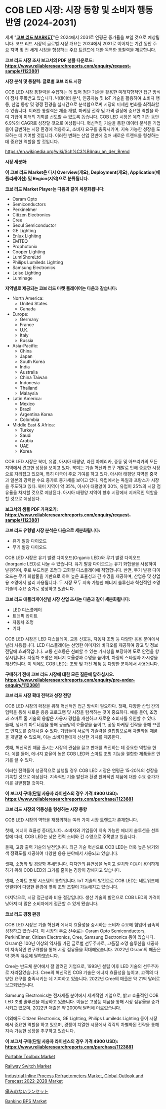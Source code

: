 <p><h1>COB LED 시장: 시장 동향 및 소비자 행동 반영 (2024-2031)</h1></p><p>세계 "<strong><a href="https://www.reliableresearchreports.com/cob-led-r1123881?utm_campaign=105&utm_medium=8&utm_source=Github&utm_content=ia&utm_term=17112024&utm_id=cob-led">코브 리드 MARKET</a></strong>"은 2024에서 2031로 연평균 증가율을 보일 것으로 예상됩니다. 코브 리드 시장의 글로벌 시장 개요는 2024에서 2031로 이어지는 기간 동안 주요 지역 및 전 세계 시장을 형성하는 주요 트렌드에 대한 독특한 통찰력을 제공합니다.</p>
<p><strong>코브 리드 시장 조사 보고서의 PDF 샘플 다운로드: <a href="https://www.reliableresearchreports.com/enquiry/request-sample/1123881?utm_campaign=105&utm_medium=8&utm_source=Github&utm_content=ia&utm_term=17112024&utm_id=cob-led">https://www.reliableresearchreports.com/enquiry/request-sample/1123881</a></strong></p>
<p><strong>시장 분석 및 통찰력: 글로벌 코브 리드 시장</strong></p>
<p><p>COB LED 시장 통찰력을 수집하는 데 있어 첨단 기술을 활용한 미래지향적인 접근 방식이 점차 주목받고 있습니다. 빅데이터 분석, 인공지능 및 IoT 기술을 활용하여 소비자 행동, 산업 동향 및 경쟁 환경을 실시간으로 분석함으로써 시장의 미세한 변화를 최적화할 수 있습니다. 이러한 통찰력은 제품 개발, 마케팅 전략 및 가격 결정에 중요한 역할을 하여 기업이 미래의 기회를 선도할 수 있도록 돕습니다. COB LED 시장은 예측 기간 동안 6.9%의 CAGR로 성장할 것으로 예상됩니다. 혁신적인 기술을 통한 데이터 분석은 기업들이 급변하는 시장 환경에 적응하고, 소비자 요구를 충족시키며, 지속 가능한 성장을 도모하는 데 기여할 것입니다. 이러한 변화는 산업 전반에 걸쳐 새로운 트렌드를 형성하는 데 중요한 역할을 할 것입니다.</p></p>
<p><a href="%7CAUTHORITHY_DOMAIN_URL%7C?utm_campaign=105&utm_medium=8&utm_source=Github&utm_content=ia&utm_term=17112024&utm_id=cob-led">https://en.wikipedia.org/wiki/Sch%C3%B6nau_an_der_Brend</a></p>
<p><strong>시장 세분화:</strong></p>
<p><strong>이 코브 리드 Market은 다시 Overview(개요), Deployment(개요), Application(애플리케이션) 및 Region(지역)으로 분류됩니다.</strong></p>
<p><strong>코브 리드 Market Player는 다음과 같이 세분화됩니다:</strong></p>
<p><ul><li>Osram Opto</li><li>Semiconductors</li><li>Perkinelmer</li><li>Citizen Electronics</li><li>Cree</li><li>Seoul Semiconductor</li><li>GE Lighting</li><li>Enlux Lighitng</li><li>EMTEQ</li><li>Prophotonix</li><li>Cooper Lighting</li><li>LumiShoreLtd</li><li>Philips Lumileds Lighting</li><li>Samsung Electronics</li><li>Leiso Lighting</li><li>Luminage</li></ul></p>
<p><strong>지역별로 제공되는 코브 리드 마켓 플레이어는 다음과 같습니다:</strong></p>
<p><ul>
    <li>
        North America:
        <ul>
            <li>United States</li>
            <li>Canada</li>
        </ul>
    </li>
    <li>
        Europe:
        <ul>
            <li>Germany</li>
            <li>France</li>
            <li>U.K.</li>
            <li>Italy</li>
            <li>Russia</li>
        </ul>
    </li>
    <li>
        Asia-Pacific:
        <ul>
            <li>China</li>
            <li>Japan</li>
            <li>South Korea</li>
            <li>India</li>
            <li>Australia</li>
            <li>China Taiwan</li>
            <li>Indonesia</li>
            <li>Thailand</li>
            <li>Malaysia</li>
        </ul>
    </li>
    <li>
        Latin America:
        <ul>
            <li>Mexico</li>
            <li>Brazil</li>
            <li>Argentina Korea</li>
            <li>Colombia</li>
        </ul>
    </li>
    <li>
        Middle East & Africa:
        <ul>
            <li>Turkey</li>
            <li>Saudi</li>
            <li>Arabia</li>
            <li>UAE</li>
            <li>Korea</li>
        </ul>
    </li>
    </ul></p>
<p><p>COB LED 시장은 북미, 유럽, 아시아 태평양, 라틴 아메리카, 중동 및 아프리카의 모든 지역에서 견고한 성장을 보이고 있다. 북미는 기술 혁신과 연구 개발로 인해 중요한 시장으로 자리잡고 있으며, 특히 미국이 주요 기여를 하고 있다. 아시아 태평양 지역은 중국과 일본의 강력한 수요 증가로 증가세를 보이고 있다. 유럽에서는 독일과 프랑스가 시장을 주도하고 있다. 북미 지역이 약 35%, 아시아 태평양이 30%, 유럽이 25%의 시장 점유율을 차지할 것으로 예상된다. 아시아 태평양 지역이 향후 시장에서 지배적인 역할을 할 것으로 예상된다.</p></p>
<p><strong>보고서의 샘플 PDF 가져오기: <a href="https://www.reliableresearchreports.com/enquiry/request-sample/1123881?utm_campaign=105&utm_medium=8&utm_source=Github&utm_content=ia&utm_term=17112024&utm_id=cob-led">https://www.reliableresearchreports.com/enquiry/request-sample/1123881</a></strong></p>
<p><strong>코브 리드 유형별 시장 분석은 다음으로 세분화됩니다:</strong></p>
<p><ul><li>유기 발광 다이오드</li><li>무기 발광 다이오드</li></ul></p>
<p><p>COB LED 시장은 유기 발광 다이오드(Organic LED)와 무기 발광 다이오드(Inorganic LED)로 나눌 수 있습니다. 유기 발광 다이오드는 유기 화합물을 사용하여 발광하며, 주로 부드러운 조명과 고화질 디스플레이에 적합합니다. 반면, 무기 발광 다이오드는 무기 화합물을 기반으로 하여 높은 효율성과 긴 수명을 제공하며, 산업용 및 상업용 조명에서 널리 사용됩니다. 두 시장 모두 지속 가능한 에너지 솔루션과 혁신적인 조명 기술의 수요 증가로 성장하고 있습니다.</p></p>
<p><strong>코브 리드 애플리케이션별 시장 산업 조사는 다음과 같이 세분화됩니다:</strong></p>
<p><ul><li>LED 디스플레이</li><li>트래픽 라이트</li><li>자동차 조명</li><li>기타</li></ul></p>
<p><p>COB LED 시장은 LED 디스플레이, 교통 신호등, 자동차 조명 등 다양한 응용 분야에서 널리 사용됩니다. LED 디스플레이는 선명한 이미지와 비디오를 제공하여 광고 및 정보 전달에 효과적입니다. 교통 신호등은 신뢰할 수 있는 가시성을 보장하여 도로 안전을 향상시킵니다. 자동차 조명은 에너지 효율성과 수명을 높이며, 차량의 스타일과 가시성을 개선합니다. 이 외에도 COB LED는 조명 및 가전 제품 등 다양한 분야에서 사용됩니다.</p></p>
<p><strong>구매하기 전에 코브 리드 시장에 대한 모든 질문에 답하십시오. <a href="https://www.reliableresearchreports.com/enquiry/pre-order-enquiry/1123881?utm_campaign=105&utm_medium=8&utm_source=Github&utm_content=ia&utm_term=17112024&utm_id=cob-led">https://www.reliableresearchreports.com/enquiry/pre-order-enquiry/1123881</a></strong></p>
<p><strong>코브 리드 시장 확대 전략과 성장 전망</strong></p>
<p><p>COB LED 시장의 확장을 위해 혁신적인 접근 방식이 필요하다. 첫째, 다양한 산업 간의 협력을 통해 새로운 응용 프로그램 및 시장을 탐색하는 것이 중요하다. 예를 들어, 조명과 스마트 홈 기술의 융합은 사용자 경험을 개선하고 새로운 소비자를 유인할 수 있다. 둘째, 생태계 파트너십을 통해 공급망의 효율성을 높이고, 공동 마케팅 전략을 통해 브랜드 인지도를 증대시킬 수 있다. 기업들이 서로의 기술력을 결합함으로써 차별화된 제품을 개발할 수 있으며, 이는 소비자들에게 신선한 가치를 제공한다. </p><p>셋째, 혁신적인 제품 출시는 시장의 관심을 끌고 판매를 촉진하는 데 중요한 역할을 한다. 예를 들어, 에너지 효율이 높은 COB LED와 스마트 조명 기능을 결합한 제품들은 인기를 끌 수 있다. </p><p>이러한 전략들이 성공적으로 실행될 경우 COB LED 시장은 연평균 15-20%의 성장을 기록할 것으로 예상된다. 지속적인 기술 발전과 환경 친화적인 제품에 대한 수요 증가가 이를 뒷받침할 것이다.</p></p>
<p><strong>이 보고서 구매(단일 사용자 라이센스의 경우 가격 4900 USD): <a href="https://www.reliableresearchreports.com/purchase/1123881?utm_campaign=105&utm_medium=8&utm_source=Github&utm_content=ia&utm_term=17112024&utm_id=cob-led">https://www.reliableresearchreports.com/purchase/1123881</a></strong></p>
<p><strong>코브 리드 시장의 역동성을 형성하는 시장 동향</strong></p>
<p><p>COB LED 시장의 역학을 재정의하는 여러 가지 시장 트렌드가 존재합니다. </p><p>첫째, 에너지 효율성 증대입니다. 소비자와 기업들이 지속 가능한 에너지 솔루션을 선호함에 따라, COB LED는 낮은 전력 소비와 긴 수명으로 주목받고 있습니다.</p><p>둘째, 고광 출력 기술의 발전입니다. 최근 기술 혁신으로 COB LED는 더욱 높은 밝기와 색 정확도를 제공하여 다양한 응용 분야에서 사용되고 있습니다.</p><p>셋째, 소형화 및 경량화 추세입니다. 디자인의 유연성을 높이고 설치와 이동이 용이하게 하기 위해 COB LED의 크기를 줄이는 경향이 강해지고 있습니다.</p><p>넷째, 스마트 조명 시스템의 통합입니다. IoT 기술의 발전으로 COB LED는 네트워크에 연결되어 다양한 환경에 맞춰 조명 조절이 가능해지고 있습니다. </p><p>마지막으로, 시장 접근성과 비용 절감입니다. 생산 기술의 발전으로 COB LED의 가격이 낮아져 더 많은 소비자에게 접근할 수 있게 됐습니다.</p></p>
<p><strong>코브 리드 경쟁 환경</strong></p>
<p><p>COB LED 시장은 기술 혁신과 에너지 효율성을 중시하는 소비자 수요에 힘입어 급속히 성장하고 있습니다. 이 시장의 주요 선수로는 Osram Opto Semiconductors, PerkinElmer, Citizen Electronics, Cree, Samsung Electronics 등이 있습니다. Osram은 100년 이상의 역사를 가진 글로벌 선두주자로, 고품질 조명 솔루션을 제공하며 지속적인 연구개발을 통해 시장 점유율을 확대해왔습니다. 2022년 Osram의 매출은 약 35억 유로에 달하였습니다.</p><p>Cree는 반도체 분야에서 잘 알려진 기업으로, 1993년 설립 이후 LED 기술의 선두주자로 자리잡았습니다. Cree의 혁신적인 COB 기술은 에너지 효율성을 높이고, 고객의 다양한 요구를 충족시키는 데 기여하고 있습니다. 2022년 Cree의 매출은 약 21억 달러로 보고되었습니다.</p><p>Samsung Electronics는 전자제품 분야에서 세계적인 기업으로, 밝고 효율적인 COB LED 조명 솔루션을 제공하고 있습니다. 이들은 고성능 제품을 통해 시장 점유율을 증가시키고 있으며, 2022년 매출은 약 2000억 달러에 이르렀습니다.</p><p>이외에도 Citizen Electronics, GE Lighting, Philips Lumileds Lighting 등이 시장에서 중요한 역할을 하고 있으며, 경쟁이 치열한 시장에서 각각의 차별화된 전략을 통해 지속 가능한 성장을 추구하고 있습니다.</p></p>
<p><strong>이 보고서 구매(단일 사용자 라이센스의 경우 가격 4900 USD): <a href="https://www.reliableresearchreports.com/purchase/1123881?utm_campaign=105&utm_medium=8&utm_source=Github&utm_content=ia&utm_term=17112024&utm_id=cob-led">https://www.reliableresearchreports.com/purchase/1123881</a></strong></p>
<p><p><a href="https://www.linkedin.com/pulse/booming-portable-toolbox-market-sector-analysis-growth-b5rje?utm_campaign=105&utm_medium=8&utm_source=Github&utm_content=ia&utm_term=17112024&utm_id=cob-led">Portable Toolbox Market</a></p><p><a href="https://www.linkedin.com/pulse/pioneering-growth-analyzing-global-railway-switch-market-dynamics-vkeve?utm_campaign=105&utm_medium=8&utm_source=Github&utm_content=ia&utm_term=17112024&utm_id=cob-led">Railway Switch Market</a></p><p><a href="https://github.com/luckyshygirl/Market-Research-Report-List-6/blob/main/industrial-inline-process-refractometers-market-global-outlook-and-forecast-2022-2028-market.md?utm_campaign=105&utm_medium=8&utm_source=Github&utm_content=ia&utm_term=17112024&utm_id=cob-led">Industrial Inline Process Refractometers Market, Global Outlook and Forecast 2022-2028 Market</a></p><p><a href="https://github.com/mohamedbakry57/Market-Research-Report-List-6/blob/main/742481924389.md?utm_campaign=105&utm_medium=8&utm_source=Github&utm_content=ia&utm_term=17112024&utm_id=cob-led">痛みのないランセット</a></p><p><a href="https://issuu.com/reportprime-2/docs/banking-bps-market-size-2030.pptx_5fb8cc40477b0f?utm_campaign=105&utm_medium=8&utm_source=Github&utm_content=ia&utm_term=17112024&utm_id=cob-led">Banking BPS Market</a></p></p>
